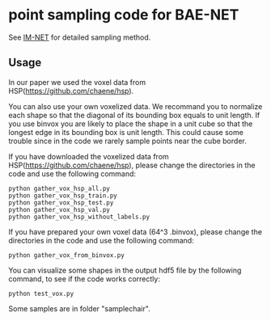# point sampling code for BAE-NET

See [IM-NET](https://www.sfu.ca/~zhiqinc/imgan/Readme.html) for detailed sampling method.

## Usage

In our paper we used the voxel data from HSP(https://github.com/chaene/hsp).

You can also use your own voxelized data. We recommand you to normalize each shape so that the diagonal of its bounding box equals to unit length. If you use binvox you are likely to place the shape in a unit cube so that the longest edge in its bounding box is unit length. This could cause some trouble since in the code we rarely sample points near the cube border.

If you have downloaded the voxelized data from HSP(https://github.com/chaene/hsp), please change the directories in the code and use the following command:
```
python gather_vox_hsp_all.py
python gather_vox_hsp_train.py
python gather_vox_hsp_test.py
python gather_vox_hsp_val.py
python gather_vox_hsp_without_labels.py
```

If you have prepared your own voxel data (64^3 .binvox), please change the directories in the code and use the following command:
```
python gather_vox_from_binvox.py
```

You can visualize some shapes in the output hdf5 file by the following command, to see if the code works correctly:
```
python test_vox.py
```

Some samples are in folder "samplechair".